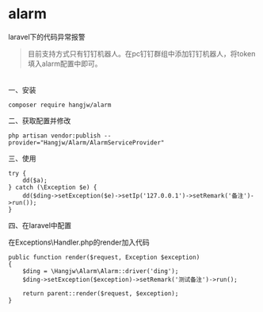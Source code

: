 # alarm
laravel下的代码异常报警

>目前支持方式只有钉钉机器人。在pc钉钉群组中添加钉钉机器人，将token填入alarm配置中即可。
######
一、安装
```
composer require hangjw/alarm
```

二、获取配置并修改
```
php artisan vendor:publish --provider="Hangjw/Alarm/AlarmServiceProvider"
```

三、使用
```
try {
    dd($a);
} catch (\Exception $e) {
    dd($ding->setException($e)->setIp('127.0.0.1')->setRemark('备注')->run());
}
```


四、在laravel中配置

在Exceptions\Handler.php的render加入代码
```
public function render($request, Exception $exception)
{
    $ding = \Hangjw\Alarm\Alarm::driver('ding');
    $ding->setException($exception)->setRemark('测试备注')->run();

    return parent::render($request, $exception);
}
```